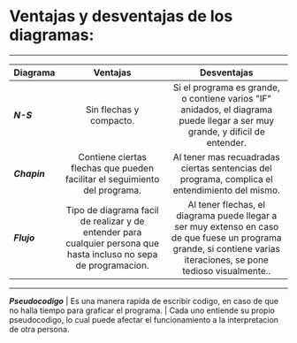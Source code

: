 # Ventajas y desventajas de los diagramas:

***

Diagrama | Ventajas | Desventajas
:-- | :--: | :--:
*__N-S__* | Sin flechas y compacto. | Si el programa es grande, o contiene varios "IF" anidados, el diagrama puede llegar a ser muy grande, y dificil de entender.
*__Chapin__* | Contiene ciertas flechas que pueden facilitar el seguimiento del programa. | Al tener mas recuadradas ciertas sentencias del programa, complica el entendimiento del mismo. 
*__Flujo__* | Tipo de diagrama facil de realizar y de entender para cualquier persona que hasta incluso no sepa de programacion. | Al tener flechas, el diagrama puede llegar a ser muy extenso en caso de que fuese un programa grande, si contiene varias iteraciones, se pone tedioso visualmente..

***

*__Pseudocodigo__* | Es una manera rapida de escribir codigo, en caso de que no halla tiempo para graficar el programa. | Cada uno entiende su propio pseudocodigo, lo cual puede afectar el funcionamiento a la interpretacion de otra persona.
